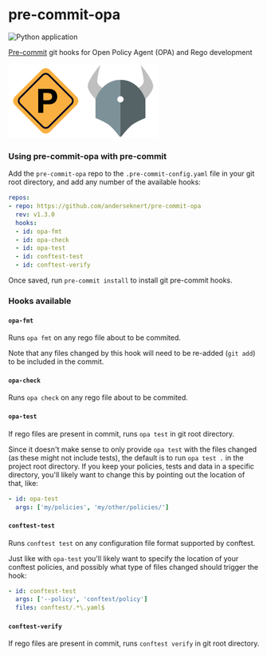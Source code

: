 # pre-commit-opa

![Python application](https://github.com/anderseknert/pre-commit-opa/workflows/build/badge.svg)

[Pre-commit](https://pre-commit.com/) git hooks for Open Policy Agent (OPA) and Rego development

<img src="assets/pre-commit.svg" width=150><img src="assets/opa.png" width=150>

### Using pre-commit-opa with pre-commit

Add the `pre-commit-opa` repo to the `.pre-commit-config.yaml` file in your git root directory, and add any number of the available hooks:

```yaml
repos:
- repo: https://github.com/anderseknert/pre-commit-opa
  rev: v1.3.0
  hooks:
  - id: opa-fmt
  - id: opa-check
  - id: opa-test
  - id: conftest-test
  - id: conftest-verify
```

Once saved, run `pre-commit install` to install git pre-commit hooks.

### Hooks available

#### `opa-fmt`
Runs `opa fmt` on any rego file about to be commited.

Note that any files changed by this hook will need to be re-added (`git add`) to be included in the commit.

#### `opa-check`
Runs `opa check` on any rego file about to be commited.

#### `opa-test`
If rego files are present in commit, runs `opa test` in git root directory.

Since it doesn't make sense to only provide `opa test` with the files changed (as these might not include tests), the default is to run `opa test .` in the project root directory. If you keep your policies, tests and data in a specific directory, you'll likely want to change this by pointing out the location of that, like:

```yaml
- id: opa-test
  args: ['my/policies', 'my/other/policies/']
```

#### `conftest-test`
Runs `conftest test` on any configuration file format supported by conftest.

Just like with `opa-test` you'll likely want to specify the location of your conftest policies, and possibly what type of files changed should trigger the hook:

```yaml
- id: conftest-test
  args: ['--policy', 'conftest/policy']
  files: conftest/.*\.yaml$
```

#### `conftest-verify`
If rego files are present in commit, runs `conftest verify` in git root directory.
